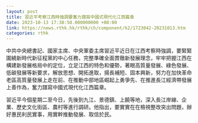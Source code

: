 ```yaml
---
layout: post
title: 習近平考察江西時強調要奮力譜寫中國式現代化江西篇章
date: 2023-10-13 17:38:50.000000000 +08:00
link: https://news.rthk.hk/rthk/ch/component/k2/1723042-20231013.htm
categories: rthk
---
```


中共中央總書記、國家主席、中央軍委主席習近平近日在江西考察時強調，要緊緊圍繞新時代新征程黨的中心任務，完整準確全面貫徹新發展理念，牢牢把握江西在構建新發展格局中的定位，立足江西的特色和優勢，著眼高質量發展、綠色發展、低碳發展等新要求，解放思想、開拓進取，揚長補短、固本興新，努力在加快革命老區高質量發展上走在前、在推動中部地區崛起上勇爭先、在推進長江經濟帶發展上善作為，奮力譜寫中國式現代化江西篇章。

習近平今個星期二至今日，先後到九江、景德鎮、上饒等地，深入長江岸線、企業、歷史文化街區、農村等進行調研。他指出，要實實在在檢視整改突出問題，辦好惠民利民實事，用實幹推動發展、取信於民。
